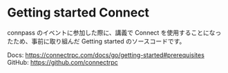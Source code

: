 # Getting started Connect

connpass のイベントに参加した際に、講義で Connect を使用することになったため、事前に取り組んだ Getting started のソースコードです。

Docs: https://connectrpc.com/docs/go/getting-started#prerequisites
GitHub: https://github.com/connectrpc
